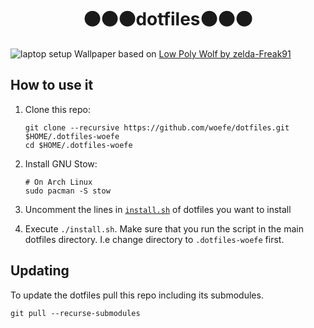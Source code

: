 <h1 align="center">⚫⚫⚫dotfiles⚫⚫⚫</h1>

![laptop setup](https://i.imgur.com/LLU81Jl.png)
Wallpaper based on [Low Poly Wolf by zelda-Freak91](https://zelda-freak91.deviantart.com/art/Low-Poly-Art-Wolf-537626838)


## How to use it

1. Clone this repo:

    ```shell
    git clone --recursive https://github.com/woefe/dotfiles.git $HOME/.dotfiles-woefe
    cd $HOME/.dotfiles-woefe
    ```
2. Install GNU Stow:

    ```shell
    # On Arch Linux
    sudo pacman -S stow
    ```
3. Uncomment the lines in [`install.sh`](./install.sh) of dotfiles you want to install
4. Execute `./install.sh`.
    Make sure that you run the script in the main dotfiles directory.
    I.e change directory to `.dotfiles-woefe` first.

## Updating
To update the dotfiles pull this repo including its submodules.

```
git pull --recurse-submodules
```
